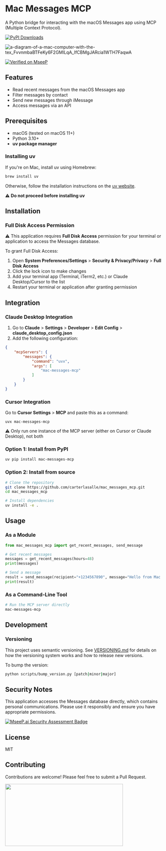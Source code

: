 # Mac Messages MCP

A Python bridge for interacting with the macOS Messages app using MCP (Multiple Context Protocol). 

[![PyPI Downloads](https://static.pepy.tech/badge/mac-messages-mcp)](https://pepy.tech/projects/mac-messages-mcp)

![a-diagram-of-a-mac-computer-with-the-tex_FvvnmbaBTFeKy6F2GMlLqA_IfCBMgJARcia1WTH7FaqwA](https://github.com/user-attachments/assets/dbbdaa14-fadd-434d-a265-9e0c0071c11d)

[![Verified on MseeP](https://mseep.ai/badge.svg)](https://mseep.ai/app/fdc62324-6ac9-44e2-8926-722d1157759a)
## Features

- Read recent messages from the macOS Messages app
- Filter messages by contact
- Send new messages through iMessage
- Access messages via an API

## Prerequisites

- macOS (tested on macOS 11+)
- Python 3.10+
- **uv package manager**

### Installing uv

If you're on Mac, install uv using Homebrew:

```bash
brew install uv
```

Otherwise, follow the installation instructions on the [uv website](https://github.com/astral-sh/uv).

⚠️ **Do not proceed before installing uv**

## Installation

### Full Disk Access Permission

⚠️ This application requires **Full Disk Access** permission for your terminal or application to access the Messages database. 

To grant Full Disk Access:
1. Open **System Preferences/Settings** > **Security & Privacy/Privacy** > **Full Disk Access**
2. Click the lock icon to make changes
3. Add your terminal app (Terminal, iTerm2, etc.) or Claude Desktop/Cursor to the list
4. Restart your terminal or application after granting permission

## Integration

### Claude Desktop Integration

1. Go to **Claude** > **Settings** > **Developer** > **Edit Config** > **claude_desktop_config.json**
2. Add the following configuration:

```json
{
    "mcpServers": {
        "messages": {
            "command": "uvx",
            "args": [
                "mac-messages-mcp"
            ]
        }
    }
}
```

### Cursor Integration

Go to **Cursor Settings** > **MCP** and paste this as a command:

```
uvx mac-messages-mcp
```

⚠️ Only run one instance of the MCP server (either on Cursor or Claude Desktop), not both


### Option 1: Install from PyPI

```bash
uv pip install mac-messages-mcp
```

### Option 2: Install from source

```bash
# Clone the repository
git clone https://github.com/carterlasalle/mac_messages_mcp.git
cd mac_messages_mcp

# Install dependencies
uv install -e .
```


## Usage

### As a Module

```python
from mac_messages_mcp import get_recent_messages, send_message

# Get recent messages
messages = get_recent_messages(hours=48)
print(messages)

# Send a message
result = send_message(recipient="+1234567890", message="Hello from Mac Messages MCP!")
print(result)
```

### As a Command-Line Tool

```bash
# Run the MCP server directly
mac-messages-mcp
```

## Development

### Versioning

This project uses semantic versioning. See [VERSIONING.md](VERSIONING.md) for details on how the versioning system works and how to release new versions.

To bump the version:

```bash
python scripts/bump_version.py [patch|minor|major]
```

## Security Notes

This application accesses the Messages database directly, which contains personal communications. Please use it responsibly and ensure you have appropriate permissions.

[![MseeP.ai Security Assessment Badge](https://mseep.net/pr/carterlasalle-mac-messages-mcp-badge.png)](https://mseep.ai/app/carterlasalle-mac-messages-mcp)

## License

MIT

## Contributing

Contributions are welcome! Please feel free to submit a Pull Request. 



<a href="https://glama.ai/mcp/servers/gxvaoc9znc">
  <img width="380" height="200" src="https://glama.ai/mcp/servers/gxvaoc9znc/badge" />
</a>
